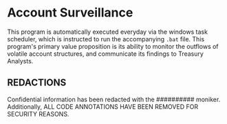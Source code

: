 # Account Surveillance
This program is automatically executed everyday via the windows task scheduler, which is instructed to run the accompanying `.bat` file. This program's primary value proposition is its ability to monitor the outflows of volatile account structures, and communicate its findings to Treasury Analysts.

## REDACTIONS
Confidential information has been redacted with the ########## moniker. Additionally, ALL CODE ANNOTATIONS HAVE BEEN REMOVED FOR SECURITY REASONS.

